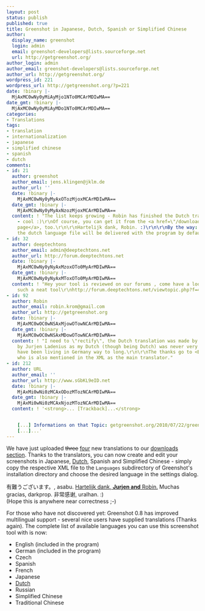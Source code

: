 ```yaml
---
layout: post
status: publish
published: true
title: Greenshot in Japanese, Dutch, Spanish or Simplified Chinese
author:
  display_name: greenshot
  login: admin
  email: greenshot-developers@lists.sourceforge.net
  url: http://getgreenshot.org/
author_login: admin
author_email: greenshot-developers@lists.sourceforge.net
author_url: http://getgreenshot.org/
wordpress_id: 221
wordpress_url: http://getgreenshot.org/?p=221
date: !binary |-
  MjAxMC0wNy0yMiAyMjo1NTo0MCArMDIwMA==
date_gmt: !binary |-
  MjAxMC0wNy0yMiAyMDo1NTo0MCArMDIwMA==
categories:
- Translations
tags:
- translation
- internationalization
- japanese
- simplified chinese
- spanish
- dutch
comments:
- id: 21
  author: greenshot
  author_email: jens.klingen@jklm.de
  author_url: ''
  date: !binary |-
    MjAxMC0wNy0yMyAxOTozMjoxMCArMDIwMA==
  date_gmt: !binary |-
    MjAxMC0wNy0yMyAxNzozMjoxMCArMDIwMA==
  content: ! "The list keeps growing - Robin has finished the Dutch translation today
    - cool :)\r\nOf course, you can get it from the <a href=\"/downloads/\" rel=\"nofollow\">Downloads
    page</a>, too.\r\n\r\nHartelijk dank, Robin. :)\r\n\r\nBy the way: in future versions
    the dutch language file will be delivered with the program by default."
- id: 32
  author: deeptechtons
  author_email: admin@deeptechtons.net
  author_url: http://forum.deeptechtons.net
  date: !binary |-
    MjAxMC0wNy0yNyAxMzoxOTo0MyArMDIwMA==
  date_gmt: !binary |-
    MjAxMC0wNy0yNyAxMToxOTo0MyArMDIwMA==
  content: ! "Hey your tool is reviewed on our forums , come have a look. Thanks for
    such a neat tool\r\nhttp://forum.deeptechtons.net/viewtopic.php?f=43&amp;t=30"
- id: 92
  author: Robin
  author_email: robin.krom@gmail.com
  author_url: http://getgreenshot.org
  date: !binary |-
    MjAxMC0wOC0wNSAxMjowOTowNCArMDIwMA==
  date_gmt: !binary |-
    MjAxMC0wOC0wNSAxMDowOTowNCArMDIwMA==
  content: ! "I need to \"rectify\", the Dutch translation was made by me but corrected
    by Jurjen Ladenius as my Dutch (though being Dutch) was never very good and I
    have been living in Germany way to long.\r\n\r\nThe thanks go to <B>Jurjen</B>,
    who is also mentioned in the XML as the main translator."
- id: 212
  author: URL
  author_email: ''
  author_url: http://www.sGbKL9eID.net
  date: !binary |-
    MjAxMi0wNi0zMCAxODozMTozNCArMDIwMA==
  date_gmt: !binary |-
    MjAxMi0wNi0zMCAxNjozMTozNCArMDIwMA==
  content: ! '<strong>... [Trackback]...</strong>


    [...] Informations on that Topic: getgreenshot.org/2010/07/22/greenshot-in-japanese-spanish-or-simplified-chinese/
    [...]...'
---
```

<p>We have just uploaded <del datetime="2010-07-23T17:39:24+00:00">three</del> <ins datetime="2010-07-23T17:39:24+00:00">four</ins> new translations to our <a href="/downloads/">downloads section</a>. Thanks to the translators, you can now create and edit your screenshots in Japanese, <ins datetime="2010-07-23T17:39:24+00:00">Dutch,</ins> Spanish and Simplified Chinese - simply copy the respective XML file to the <code>Languages</code> subdirectory of Greenshot's installation directory and choose the desired language in the settings dialog.</p>
<p>有難うございます。, asabu. <ins datetime="2010-07-23T17:39:24+00:00">Hartelijk dank, <strong>Jurjen and</strong> Robin.</ins> Muchas gracias, darkprop. 非常感谢, uralhan. :)<br />
(Hope this is anywhere near correctness ;-)</p>
<p>For those who have not discovered yet: Greenshot 0.8 has improved multilingual support - several nice users have supplied translations (Thanks again). The complete list of available languages you can use this screenshot tool with is now:</p>
<ul>
<li>English (included in the program)</li>
<li>German (included in the program)</li>
<li>Czech</li>
<li>Spanish</li>
<li>French</li>
<li>Japanese</li>
<li><ins datetime="2010-07-23T17:39:24+00:00">Dutch</ins></li>
<li>Russian</li>
<li>Simplified Chinese</li>
<li>Traditional Chinese</li>
</ul>
